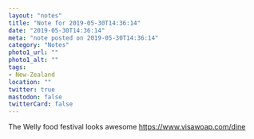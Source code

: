 ```yaml
---
layout: "notes"
title: "Note for 2019-05-30T14:36:14"
date: "2019-05-30T14:36:14"
meta: "note posted on 2019-05-30T14:36:14"
category: "Notes"
photo1_url: ""
photo1_alt: ""
tags:
- New-Zealand
location: ""
twitter: true
mastodon: false
twitterCard: false
---
```

The Welly food festival looks awesome https://www.visawoap.com/dine
